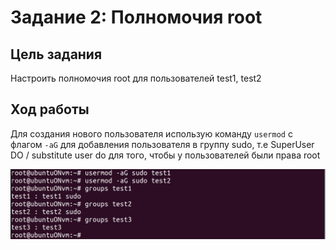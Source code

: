 # Задание 2: Полномочия root

## Цель задания
Настроить полномочия root для пользователей test1, test2

## Ход работы

Для создания нового пользователя использую команду `usermod` с флагом `-aG` для добавления пользователя в группу sudo, т.е SuperUser DO / substitute user do для того, чтобы у пользователей были права root

![root](../images/lab1/-aG.png)